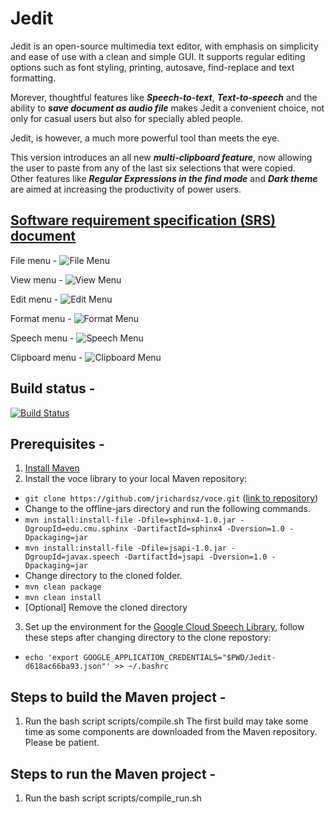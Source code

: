 # Jedit

Jedit is an open-source multimedia text editor, with emphasis on simplicity and ease of use with a clean and simple GUI. 
It supports regular editing options such as font styling, printing, autosave, find-replace and text formatting.

Morever, thoughtful features like ___Speech-to-text___, ___Text-to-speech___ and the ability to ___save document as audio file___ makes Jedit a convenient choice, not only for casual users but also for specially abled people.

Jedit, is however, a much more powerful tool than meets the eye.

This version introduces an all new ___multi-clipboard feature___, now allowing the user to paste from any of the last six selections that were copied.</br>Other features like ___Regular Expressions in the find mode___ and ___Dark theme___ are aimed at increasing the productivity of power users.



## [Software requirement specification (SRS) document](https://docs.google.com/document/d/19rsumU4RA4xAgYwJQ8I1sW9n2HOq506zWT5-1q7sbfI/edit?usp=sharing)

File menu -
![File Menu](https://drive.google.com/uc?export=view&id=1VlL-rKaIrXe_4m3FqdUmy8OP7_0zYbiE)

View menu - 
![View Menu](https://drive.google.com/uc?export=view&id=1xm1JwPTygxrFZoJXGJ8OMX1li4pNJ0hk)

Edit menu -
![Edit Menu](https://drive.google.com/uc?export=view&id=1EMeiaQSP5N2ibElRocIYBtgP9m-bMg-f)

Format menu -
![Format Menu](https://drive.google.com/uc?export=view&id=17op2njWS7Wi1hrgi6n7eH7n8nvwPi6db)

Speech menu - 
![Speech Menu](https://drive.google.com/uc?export=view&id=1y9zWPeE2X52RX3PjiiQGcjwCpZPDK6U_)

Clipboard menu -
![Clipboard Menu](https://drive.google.com/uc?export=view&id=1lPdUNpohXPO-8jPVWEOzfCUiXnohbym6)

## Build status - 
[![Build Status](https://travis-ci.com/apugoneappu/jedit2.svg?token=3rjyHtzBq9YfjUwjqaEg&branch=master)](https://travis-ci.com/apugoneappu/jedit2)

## Prerequisites -
1. [Install Maven](https://maven.apache.org/install.html)
2. Install the voce library to your local Maven repository:
- ```git clone https://github.com/jrichardsz/voce.git``` ([link to repository](https://github.com/jrichardsz/voce))
- Change to the offline-jars directory and run the following commands.
- ```mvn install:install-file -Dfile=sphinx4-1.0.jar -DgroupId=edu.cmu.sphinx -DartifactId=sphinx4 -Dversion=1.0 -Dpackaging=jar```
- ```mvn install:install-file -Dfile=jsapi-1.0.jar -DgroupId=javax.speech -DartifactId=jsapi -Dversion=1.0 -Dpackaging=jar```
- Change directory to the cloned folder. 
- ```mvn clean package```
- ```mvn clean install```
- [Optional] Remove the cloned directory

3. Set up the environment for the [Google Cloud Speech Library](https://cloud.google.com/speech-to-text/docs/quickstart-client-libraries), follow these steps after changing directory to the clone repostory:
- ```echo 'export GOOGLE_APPLICATION_CREDENTIALS="$PWD/Jedit-d618ac66ba93.json"' >> ~/.bashrc``` 

## Steps to build the Maven project -
1. Run the bash script scripts/compile.sh
The first build may take some time as some components are downloaded from the Maven repository. Please be patient.


## Steps to run the Maven project -
1. Run the bash script scripts/compile_run.sh

